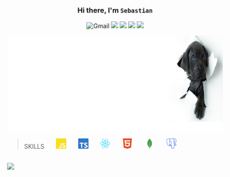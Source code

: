 
### <h3 align="center">Hi there, I'm `Sebastian`</h3>
<div align="center">

![Gmail](https://img.shields.io/badge/learning-blue?style=for-the-badge)
![](https://img.shields.io/badge/fun-blueviolet?style=for-the-badge)
![](https://img.shields.io/badge/stuff-yellow?style=for-the-badge)
![](https://img.shields.io/badge/every-red?style=for-the-badge)
![](https://img.shields.io/badge/day-green?style=for-the-badge)

</div>

<img width="1000px" height="200px" src=doggy.png>
<img width="1000px" height="20px" src="anim.svg">

> SKILLS  &nbsp;  &nbsp;  &nbsp;   <img width="24px" src="js.svg"> &nbsp;  &nbsp;  &nbsp; <img width="24px" src="ts.svg">
> &nbsp;  &nbsp;  &nbsp; <img width="24px" src="react.svg"> &nbsp;  &nbsp;  &nbsp; <img width="24px" src="html.svg">
&nbsp;  &nbsp;  &nbsp; <img width="24px" src="mongo.svg"> &nbsp;  &nbsp;  &nbsp; <img width="24px" src="sql.svg">  
##
![](https://img.shields.io/github/languages/top/besthost86/MERN_demo?color=yell&logo=javascript)

